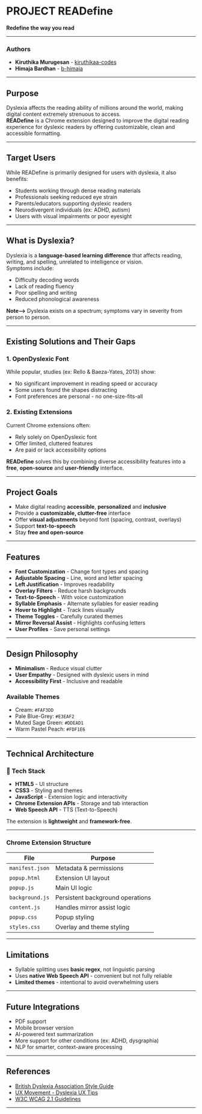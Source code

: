 # PROJECT READefine  
**Redefine the way you read**

---

### Authors  
- **Kiruthika Murugesan** - [kiruthikaa-codes](https://github.com/kiruthikaa-codes)  
- **Himaja Bardhan** - [b-himaja](https://github.com/b-himaja)

---

## Purpose

Dyslexia affects the reading ability of millions around the world, making digital content extremely strenuous to access.  
**READefine** is a Chrome extension designed to improve the digital reading experience for dyslexic readers by offering customizable, clean and accessible formatting.

---

## Target Users

While READefine is primarily designed for users with dyslexia, it also benefits:

- Students working through dense reading materials
- Professionals seeking reduced eye strain
- Parents/educators supporting dyslexic readers
- Neurodivergent individuals (ex: ADHD, autism)
- Users with visual impairments or poor eyesight

---

## What is Dyslexia?

Dyslexia is a **language-based learning difference** that affects reading, writing, and spelling, unrelated to intelligence or vision.  
Symptoms include:

- Difficulty decoding words  
- Lack of reading fluency  
- Poor spelling and writing  
- Reduced phonological awareness  

**Note-->** Dyslexia exists on a spectrum; symptoms vary in severity from person to person.

---

## Existing Solutions and Their Gaps

### 1. **OpenDyslexic Font**
While popular, studies (ex: Rello & Baeza-Yates, 2013) show:

- No significant improvement in reading speed or accuracy  
- Some users found the shapes distracting  
- Font preferences are personal - no one-size-fits-all

### 2. **Existing Extensions**
Current Chrome extensions often:

- Rely solely on OpenDyslexic font  
- Offer limited, cluttered features  
- Are paid or lack accessibility options

**READefine** solves this by combining diverse accessibility features into a **free**, **open-source** and **user-friendly** interface.

---

## Project Goals

- Make digital reading **accessible**, **personalized** and **inclusive**
- Provide a **customizable, clutter-free** interface
- Offer **visual adjustments** beyond font (spacing, contrast, overlays)
- Support **text-to-speech**
- Stay **free and open-source**

---

## Features

- **Font Customization** - Change font types and spacing  
- **Adjustable Spacing** - Line, word and letter spacing  
- **Left Justification** - Improves readability  
- **Overlay Filters** - Reduce harsh backgrounds  
- **Text-to-Speech** - With voice customization  
- **Syllable Emphasis** - Alternate syllables for easier reading  
- **Hover to Highlight** - Track lines visually  
- **Theme Toggles** - Carefully curated themes  
- **Mirror Reversal Assist** - Highlights confusing letters  
- **User Profiles** - Save personal settings

---

## Design Philosophy

- **Minimalism** - Reduce visual clutter  
- **User Empathy** - Designed with dyslexic users in mind  
- **Accessibility First** - Inclusive and readable

### Available Themes

- Cream: `#FAF3DD`  
- Pale Blue-Grey: `#E3EAF2`  
- Muted Sage Green: `#DDEAD1`  
- Warm Pastel Peach: `#FDF1E6`

---

## Technical Architecture

### 🔧 Tech Stack

- **HTML5** - UI structure  
- **CSS3** - Styling and themes  
- **JavaScript** - Extension logic and interactivity  
- **Chrome Extension APIs** - Storage and tab interaction  
- **Web Speech API** - TTS (Text-to-Speech)

The extension is **lightweight** and **framework-free**.

---

### Chrome Extension Structure

| File             | Purpose |
|------------------|---------|
| `manifest.json`  | Metadata & permissions |
| `popup.html`     | Extension UI layout |
| `popup.js`       | Main UI logic |
| `background.js`  | Persistent background operations |
| `content.js`     | Handles mirror assist logic |
| `popup.css`      | Popup styling |
| `styles.css`     | Overlay and theme styling |

---

## Limitations

- Syllable splitting uses **basic regex**, not linguistic parsing  
- Uses **native Web Speech API** - convenient but not fully reliable  
- **Limited themes** - intentional to avoid overwhelming users

---

## Future Integrations

- PDF support  
- Mobile browser version  
- AI-powered text summarization  
- More support for other conditions (ex: ADHD, dysgraphia)  
- NLP for smarter, context-aware processing

---

## References

- [British Dyslexia Association Style Guide](https://www.bdadyslexia.org.uk/advice/employers/creating-a-dyslexia-friendly-workplace/dyslexia-friendly-style-guide)  
- [UX Movement - Dyslexia UX Tips](https://uxmovement.com/content/6-surprising-bad-practices-that-hurt-dyslexic-users/)  
- [W3C WCAG 2.1 Guidelines](https://www.w3.org/TR/WCAG21/)

---
